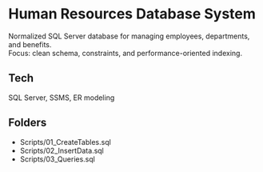 # Human Resources Database System

Normalized SQL Server database for managing employees, departments, and benefits.  
Focus: clean schema, constraints, and performance-oriented indexing.

## Tech
SQL Server, SSMS, ER modeling

## Folders
- Scripts/01_CreateTables.sql
- Scripts/02_InsertData.sql
- Scripts/03_Queries.sql







